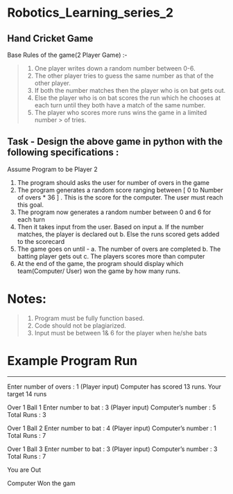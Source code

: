 # Robotics_Learning_series_2
## Hand Cricket Game
Base Rules of the game(2 Player Game) :-
> 1. One player writes down a random number between 0-6.
> 2. The other player tries to guess the same number as that of the other
   > player.
> 3. If both the number matches then the player who is on bat gets out.
> 4. Else the player who is on bat scores the run which he chooses at
   >each turn until they both have a match of the same number.
> 5. The player who scores more runs wins the game in a limited number
    > of tries.
    
## Task - Design the above game in python with the following specifications :

Assume Program to be Player 2
1. The program should asks the user for number of overs in the game
2. The program generates a random score ranging between [ 0 to
Number of overs * 36 ] . This is the score for the computer. The user
must reach this goal.
3. The program now generates a random number between 0 and 6 for
each turn
4. Then it takes input from the user. Based on input
     a. If the number matches, the player is declared out
     b. Else the runs scored gets added to the scorecard
5. The game goes on until -
      a. The number of overs are completed
      b. The batting player gets out
      c. The players scores more than computer
6. At the end of the game, the program should display which
team(Computer/ User) won the game by how many runs.

# Notes:
> 1. Program must be fully function based.
> 2. Code should not be plagiarized.
> 3. Input must be between 1& 6 for the player when he/she bats


# Example Program Run
-------------------

Enter number of overs : 1 (Player input)
Computer has scored 13 runs. Your target 14 runs

Over 1 Ball 1
Enter number to bat : 3 (Player input)
Computer’s number : 5
Total Runs : 3

Over 1 Ball 2
Enter number to bat : 4 (Player input)
Computer’s number : 1
Total Runs : 7

Over 1 Ball 3
Enter number to bat : 3 (Player input)
Computer’s number : 3
Total Runs : 7

You are Out

Computer Won the gam
